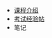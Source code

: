 - [课程介绍](docs/课内笔记/实训&实验/数据结构与算法设计综合训练/README.md)
- [考试经验帖](docs/课内笔记/实训&实验/数据结构与算法设计综合训练/考试经验帖.md)
- 笔记